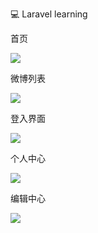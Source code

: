 
💻 Laravel learning

<p>首页</p>
<img src="https://github.com/EchoCN/LaravelMicroBlog/blob/master/img/%602%60_WBLC2P)H%24PN_%5DV%5D%7D7AH.png"></img>
<p>微博列表</p>
<img src="https://github.com/EchoCN/LaravelMicroBlog/blob/master/img/%5D%60XMLZCV5A%246%7B07BA9F%25~4S.png"></img>
<p>登入界面</p>
<img src="https://github.com/EchoCN/LaravelMicroBlog/blob/master/img/2I%40BNNL%7D4%60U%24%5BUI)U%5DA_A)X.png"></img>
<p>个人中心</p>
<img src="https://github.com/EchoCN/LaravelMicroBlog/blob/master/img/W6%40GJ(%40%7BV4Z(F~GO%5B2%5B3T%7D9.png"></img>
<p>编辑中心</p>
<img src="https://github.com/EchoCN/LaravelMicroBlog/blob/master/img/70NAA296R%5BGJOIAKTD%5DTMAY.png"></img>
